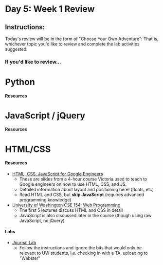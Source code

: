 # Day 5: Week 1 Review

## Instructions:
Today's review will be in the form of "Choose Your Own Adventure": That is, whichever topic you'd like to review and complete the lab activities suggested.

### If you'd like to review...

# Python

#### Resources


# JavaScript / jQuery

#### Resources


# HTML/CSS

#### Resources
* [HTML, CSS, JavaScript for Google Engineers](https://drive.google.com/file/d/0B4LtxgXdHWjSZkpDbDhsckZOMDA/view)
  * These are slides from a 4-hour course Victoria used to teach to Google engineers on how to use HTML, CSS, and JS.
  * Detailed information about layout and positioning here! (floats, etc)
  * Read HTML and CSS, but **skip JavaScript** (requires advanced programming knowledge)
* [University of Washington CSE 154: Web Programming](http://courses.cs.washington.edu/courses/cse154/15sp/lectures.shtml#today)
  * The first 5 lectures discuss HTML and CSS in detail
  * JavaScript is also discussed later in the course (though using raw JavaScript, no jQuery)

#### Labs
* [Journal Lab](http://courses.cs.washington.edu/courses/cse154/15sp/labs/lab2-journal.shtml)
  * Follow the instructions and ignore the bits that would only be relevant to UW students, i.e. checking in with a TA, uploading to "Webster"
